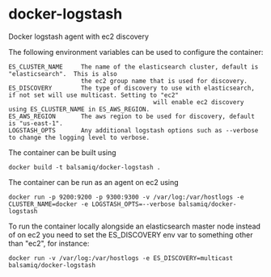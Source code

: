 docker-logstash
===============

Docker logstash agent with ec2 discovery

The following environment variables can be used to configure the container:

    ES_CLUSTER_NAME     The name of the elasticsearch cluster, default is "elasticsearch".  This is also
                        the ec2 group name that is used for discovery.
    ES_DISCOVERY        The type of discovery to use with elasticsearch, if not set will use multicast. Setting to "ec2"
                                            will enable ec2 discovery using ES_CLUSTER_NAME in ES_AWS_REGION.
    ES_AWS_REGION       The aws region to be used for discovery, default is "us-east-1".
    LOGSTASH_OPTS       Any additional logstash options such as --verbose to change the logging level to verbose.

The container can be built using

    docker build -t balsamiq/docker-logstash .

The container can be run as an agent on ec2 using

    docker run -p 9200:9200 -p 9300:9300 -v /var/log:/var/hostlogs -e CLUSTER_NAME=docker -e LOGSTASH_OPTS=--verbose balsamiq/docker-logstash

To run the container locally alongside an elasticsearch master node instead of on ec2 you need to set the ES_DISCOVERY env var to something other
than "ec2", for instance:

    docker run -v /var/log:/var/hostlogs -e ES_DISCOVERY=multicast balsamiq/docker-logstash
